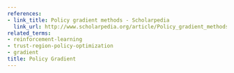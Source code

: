```yaml
---
references:
- link_title: Policy gradient methods - Scholarpedia
  link_url: http://www.scholarpedia.org/article/Policy_gradient_methods
related_terms:
- reinforcement-learning
- trust-region-policy-optimization
- gradient
title: Policy Gradient
---
```

